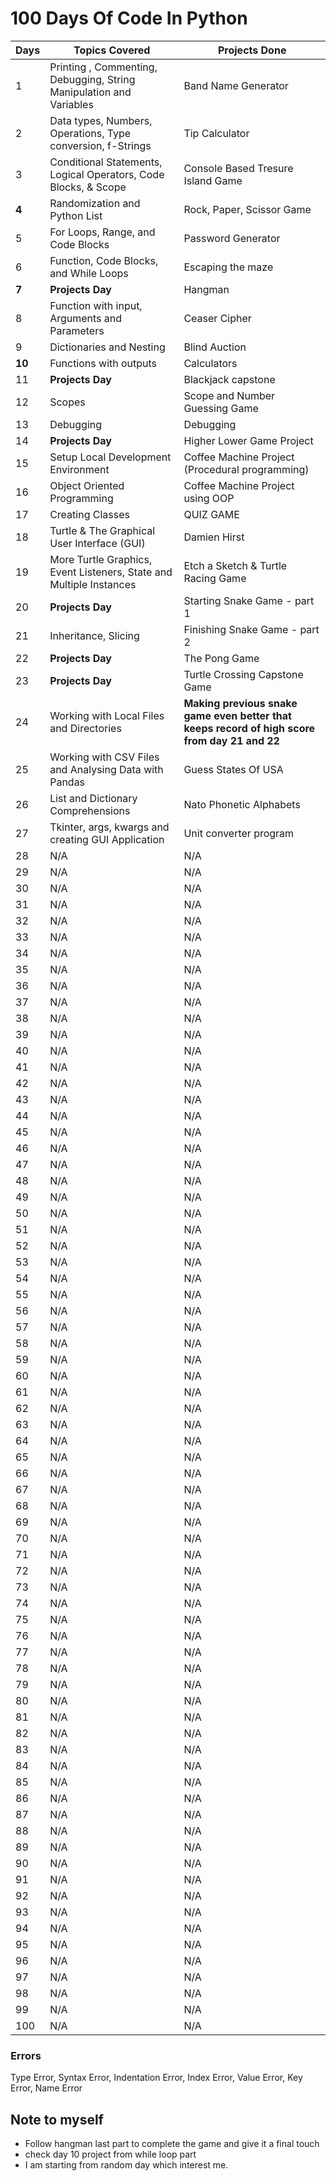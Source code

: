 # 100 Days Of Code In Python

| Days | Topics Covered | Projects Done |
| --- | --- | -- |
| 1 | Printing , Commenting, Debugging, String Manipulation and Variables | Band Name Generator |
| 2 | Data types, Numbers, Operations, Type conversion, f-Strings | Tip Calculator |
| 3 | Conditional Statements, Logical Operators, Code Blocks, & Scope | Console Based Tresure Island Game |
| **4** | Randomization and Python List | Rock, Paper, Scissor Game |
| 5 | For Loops, Range, and Code Blocks | Password Generator |
| 6 | Function, Code Blocks, and While Loops | Escaping the maze |
| **7** | **Projects Day** | Hangman |
| 8 | Function with input, Arguments and Parameters | Ceaser Cipher |
| 9 | Dictionaries and Nesting | Blind Auction |
| **10** | Functions with outputs | Calculators |
| 11 | **Projects Day** | Blackjack capstone |
| 12 | Scopes | Scope and Number Guessing Game |
| 13 | Debugging | Debugging |
| 14 | **Projects Day** | Higher Lower Game Project |
| 15 | Setup Local Development Environment | Coffee Machine Project (Procedural programming) |
| 16 | Object Oriented Programming | Coffee Machine Project using OOP |
| 17 | Creating Classes | QUIZ GAME |
| 18 | Turtle & The Graphical User Interface (GUI) | Damien Hirst |
| 19 | More Turtle Graphics, Event Listeners, State and Multiple Instances | Etch a Sketch & Turtle Racing Game |
| 20 | **Projects Day** | Starting Snake Game - part 1|
| 21 | Inheritance, Slicing | Finishing Snake Game - part 2|
| 22 | **Projects Day** | The Pong Game |
| 23 | **Projects Day** | Turtle Crossing Capstone Game |
| 24 | Working with Local Files and Directories | **Making previous snake game even better that keeps record of high score from day 21 and 22** |
| 25 | Working with CSV Files and Analysing Data with Pandas | Guess States Of USA |
| 26 | List and Dictionary Comprehensions | Nato Phonetic Alphabets |
| 27 | Tkinter, args, kwargs and creating GUI Application | Unit converter program |
| 28 | N/A | N/A |
| 29 | N/A | N/A |
| 30 | N/A | N/A |
| 31 | N/A | N/A |
| 32 | N/A | N/A |
| 33 | N/A | N/A |
| 34 | N/A | N/A |
| 35 | N/A | N/A |
| 36 | N/A | N/A |
| 37 | N/A | N/A |
| 38 | N/A | N/A |
| 39 | N/A | N/A |
| 40 | N/A | N/A |
| 41 | N/A | N/A |
| 42 | N/A | N/A |
| 43 | N/A | N/A |
| 44 | N/A | N/A |
| 45 | N/A | N/A |
| 46 | N/A | N/A |
| 47 | N/A | N/A |
| 48 | N/A | N/A |
| 49 | N/A | N/A |
| 50 | N/A | N/A |
| 51 | N/A | N/A |
| 52 | N/A | N/A |
| 53 | N/A | N/A |
| 54 | N/A | N/A |
| 55 | N/A | N/A |
| 56 | N/A | N/A |
| 57 | N/A | N/A |
| 58 | N/A | N/A |
| 59 | N/A | N/A |
| 60 | N/A | N/A |
| 61 | N/A | N/A |
| 62 | N/A | N/A |
| 63 | N/A | N/A |
| 64 | N/A | N/A |
| 65 | N/A | N/A |
| 66 | N/A | N/A |
| 67 | N/A | N/A |
| 68 | N/A | N/A |
| 69 | N/A | N/A |
| 70 | N/A | N/A |
| 71 | N/A | N/A |
| 72 | N/A | N/A |
| 73 | N/A | N/A |
| 74 | N/A | N/A |
| 75 | N/A | N/A |
| 76 | N/A | N/A |
| 77 | N/A | N/A |
| 78 | N/A | N/A |
| 79 | N/A | N/A |
| 80 | N/A | N/A |
| 81 | N/A | N/A |
| 82 | N/A | N/A |
| 83 | N/A | N/A |
| 84 | N/A | N/A |
| 85 | N/A | N/A |
| 86 | N/A | N/A |
| 87 | N/A | N/A |
| 88 | N/A | N/A |
| 89 | N/A | N/A |
| 90 | N/A | N/A |
| 91 | N/A | N/A |
| 92 | N/A | N/A |
| 93 | N/A | N/A |
| 94 | N/A | N/A |
| 95 | N/A | N/A |
| 96 | N/A | N/A |
| 97 | N/A | N/A |
| 98 | N/A | N/A |
| 99 | N/A | N/A |
| 100 | N/A | N/A |

### Errors
Type Error, Syntax Error, Indentation Error, Index Error, Value Error, Key Error, Name Error

## Note to myself
- Follow hangman last part to complete the game and give it a final touch
- check day 10 project from while loop part
- I am starting from random day which interest me. 
